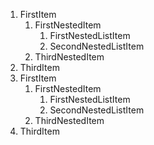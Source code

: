 ﻿1. FirstItem
    1. FirstNestedItem
        1. FirstNestedListItem
        2. SecondNestedListItem
    2. ThirdNestedItem
2. ThirdItem
3. FirstItem
    1. FirstNestedItem
        1. FirstNestedListItem
        2. SecondNestedListItem
    2. ThirdNestedItem
4. ThirdItem
